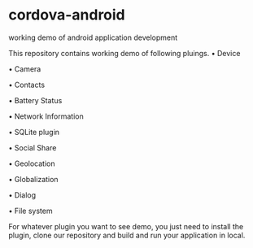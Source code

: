 # cordova-android
working demo of android application development

This repository contains working demo of following pluings.
•	Device

•	Camera

•	Contacts

•	Battery Status

•	Network Information

•	SQLite plugin

•	Social Share

•	Geolocation

•	Globalization

•	Dialog

•	File system


For whatever plugin you want to see demo, you just need to install the plugin, clone our repository and build and run your application in local.
